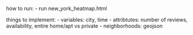 how to run:
	- run new_york_heatmap.html

things to implement:
	- variables: city, time
	- attribtutes: number of reviews, availability, entire home/apt vs private
	- neighborhoods: geojson	

